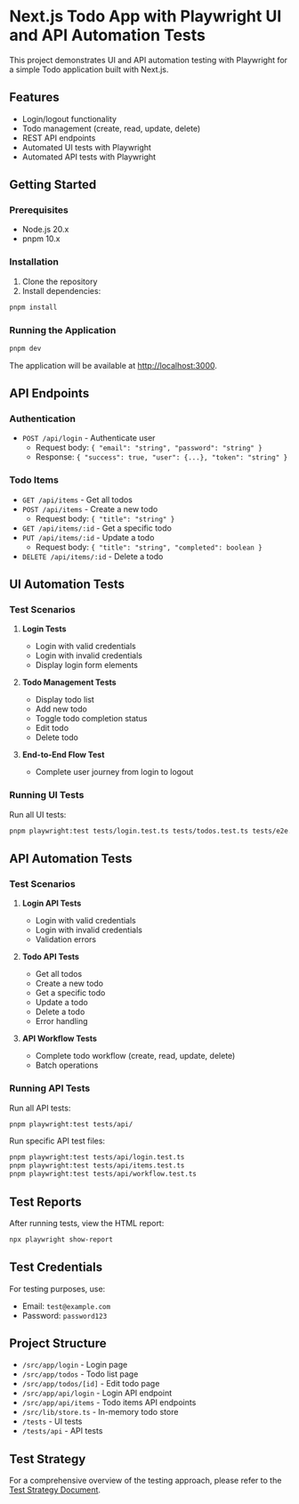 # Next.js Todo App with Playwright UI and API Automation Tests

This project demonstrates UI and API automation testing with Playwright for a simple Todo application built with Next.js.

## Features

-   Login/logout functionality
-   Todo management (create, read, update, delete)
-   REST API endpoints
-   Automated UI tests with Playwright
-   Automated API tests with Playwright

## Getting Started

### Prerequisites

-   Node.js 20.x
-   pnpm 10.x

### Installation

1. Clone the repository
2. Install dependencies:

```bash
pnpm install
```

### Running the Application

```bash
pnpm dev
```

The application will be available at [http://localhost:3000](http://localhost:3000).

## API Endpoints

### Authentication

-   `POST /api/login` - Authenticate user
    -   Request body: `{ "email": "string", "password": "string" }`
    -   Response: `{ "success": true, "user": {...}, "token": "string" }`

### Todo Items

-   `GET /api/items` - Get all todos
-   `POST /api/items` - Create a new todo
    -   Request body: `{ "title": "string" }`
-   `GET /api/items/:id` - Get a specific todo
-   `PUT /api/items/:id` - Update a todo
    -   Request body: `{ "title": "string", "completed": boolean }`
-   `DELETE /api/items/:id` - Delete a todo

## UI Automation Tests

### Test Scenarios

1. **Login Tests**

    - Login with valid credentials
    - Login with invalid credentials
    - Display login form elements

2. **Todo Management Tests**

    - Display todo list
    - Add new todo
    - Toggle todo completion status
    - Edit todo
    - Delete todo

3. **End-to-End Flow Test**
    - Complete user journey from login to logout

### Running UI Tests

Run all UI tests:

```bash
pnpm playwright:test tests/login.test.ts tests/todos.test.ts tests/e2e.test.ts
```

## API Automation Tests

### Test Scenarios

1. **Login API Tests**

    - Login with valid credentials
    - Login with invalid credentials
    - Validation errors

2. **Todo API Tests**

    - Get all todos
    - Create a new todo
    - Get a specific todo
    - Update a todo
    - Delete a todo
    - Error handling

3. **API Workflow Tests**
    - Complete todo workflow (create, read, update, delete)
    - Batch operations

### Running API Tests

Run all API tests:

```bash
pnpm playwright:test tests/api/
```

Run specific API test files:

```bash
pnpm playwright:test tests/api/login.test.ts
pnpm playwright:test tests/api/items.test.ts
pnpm playwright:test tests/api/workflow.test.ts
```

## Test Reports

After running tests, view the HTML report:

```bash
npx playwright show-report
```

## Test Credentials

For testing purposes, use:

-   Email: `test@example.com`
-   Password: `password123`

## Project Structure

-   `/src/app/login` - Login page
-   `/src/app/todos` - Todo list page
-   `/src/app/todos/[id]` - Edit todo page
-   `/src/app/api/login` - Login API endpoint
-   `/src/app/api/items` - Todo items API endpoints
-   `/src/lib/store.ts` - In-memory todo store
-   `/tests` - UI tests
-   `/tests/api` - API tests

## Test Strategy

For a comprehensive overview of the testing approach, please refer to the [Test Strategy Document](./testPlan/test-strategy.md).
